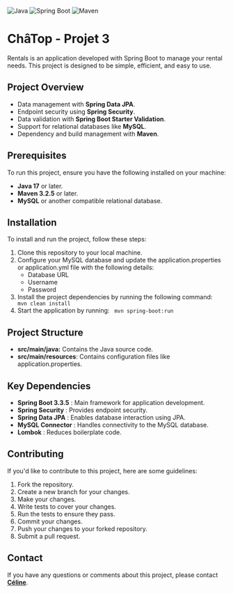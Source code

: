 ![Java](https://img.shields.io/badge/java-17-blue)
![Spring Boot](https://img.shields.io/badge/spring--boot-3.3.5-brightgreen)
![Maven](https://img.shields.io/badge/maven-3.2.5-orange)


# ChâTop - Projet 3
Rentals is an application developed with Spring Boot to manage your rental needs. This project is designed to be simple, efficient, and easy to use.

## Project Overview

- Data management with **Spring Data JPA**.
- Endpoint security using **Spring Security**.
- Data validation with **Spring Boot Starter Validation**.
- Support for relational databases like **MySQL**.
- Dependency and build management with **Maven**.

## Prerequisites
To run this project, ensure you have the following installed on your machine:

- **Java 17** or later.
- **Maven 3.2.5** or later.
- **MySQL** or another compatible relational database.

## **Installation**

To install and run the project, follow these steps:

1. Clone this repository to your local machine.
2. Configure your MySQL database and update the application.properties or application.yml file with the following details:
   - Database URL
   - Username
   - Password
3. Install the project dependencies by running the following command:
`   mvn clean install`
4. Start the application by running:
  ` mvn spring-boot:run`

## **Project Structure**

- **src/main/java:** Contains the Java source code.
- **src/main/resources**: Contains configuration files like application.properties.


## Key Dependencies

- **Spring Boot 3.3.5** : Main framework for application development. 
- **Spring Security** : Provides endpoint security. 
- **Spring Data JPA** : Enables database interaction using JPA. 
- **MySQL Connector** : Handles connectivity to the MySQL database. 
- **Lombok** : Reduces boilerplate code.

## **Contributing**

If you'd like to contribute to this project, here are some guidelines:

1. Fork the repository.
2. Create a new branch for your changes.
3. Make your changes.
4. Write tests to cover your changes.
5. Run the tests to ensure they pass.
6. Commit your changes.
7. Push your changes to your forked repository.
8. Submit a pull request.


## **Contact**

If you have any questions or comments about this project, please contact **[Céline](celine.intha@gmail.com)**.

